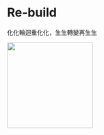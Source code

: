 # Re-build

化化輪迴重化化，生生轉變再生生


<img src="https://github.com/zmk5566/Re-build/assets/98451647/de2f92cb-dd0c-4146-98b3-de386ae1a468" width="200"/>

